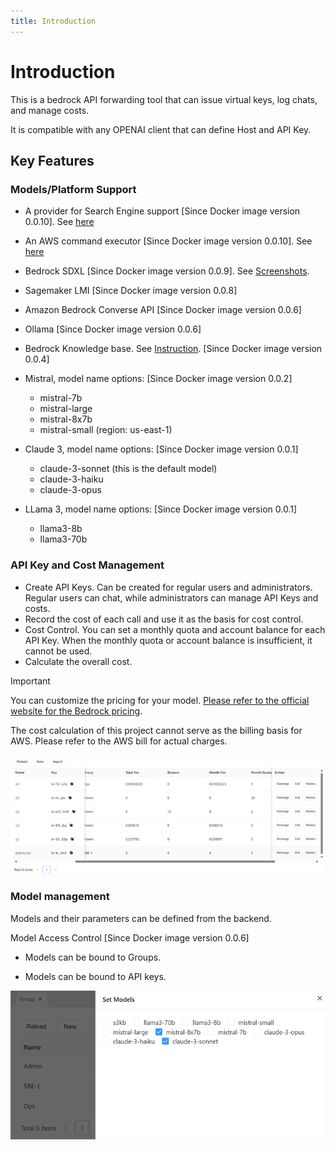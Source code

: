 ```yaml
---
title: Introduction
---
```


# Introduction

This is a bedrock API forwarding tool that can issue virtual keys, log chats, and manage costs.

It is compatible with any OPENAI client that can define Host and API Key.


## Key Features

### Models/Platform Support

- A provider for Search Engine support [Since Docker image version 0.0.10]. See [here](./docs/web-miner.md)

- An AWS command executor [Since Docker image version 0.0.10]. See [here](./docs/aws-executor.md)

- Bedrock SDXL [Since Docker image version 0.0.9]. See [Screenshots](docs/painter.md).

- Sagemaker LMI [Since Docker image version 0.0.8]

- Amazon Bedrock Converse API [Since Docker image version 0.0.6]

- Ollama [Since Docker image version 0.0.6]

- Bedrock Knowledge base. See [Instruction](docs/bedrock-knowledge-base.md). [Since Docker image version 0.0.4]

- Mistral, model name options: [Since Docker image version 0.0.2]
  - mistral-7b
  - mistral-large
  - mistral-8x7b
  - mistral-small (region: us-east-1)

- Claude 3, model name options: [Since Docker image version 0.0.1]
  - claude-3-sonnet (this is the default model)
  - claude-3-haiku
  - claude-3-opus

- LLama 3, model name options: [Since Docker image version 0.0.1]
  - llama3-8b
  - llama3-70b

### API Key and Cost Management

- Create API Keys. Can be created for regular users and administrators. Regular users can chat, while administrators can manage API Keys and costs.
- Record the cost of each call and use it as the basis for cost control.
- Cost Control. You can set a monthly quota and account balance for each API Key. When the monthly quota or account balance is insufficient, it cannot be used.
- Calculate the overall cost.

> [!IMPORTANT]  
> You can customize the pricing for your model. [Please refer to the official website for the Bedrock pricing](https://aws.amazon.com/bedrock/pricing).
>
> The cost calculation of this project cannot serve as the billing basis for AWS. Please refer to the AWS bill for actual charges.

![api key](docs/screenshots/api-key.png)

### Model management

Models and their parameters can be defined from the backend.

Model Access Control [Since Docker image version 0.0.6]

- Models can be bound to Groups.

- Models can be bound to API keys.

![models bind](docs/screenshots/models-bind.png)

